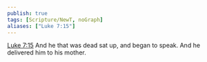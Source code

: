 ```yaml
---
publish: true
tags: [Scripture/NewT, noGraph]
aliases: ["Luke 7:15"]
---
```

[Luke 7:15](https://churchofjesuschrist.org/study/scriptures/nt/luke/7?lang=eng&id=p15#p15) And he that was dead sat up, and began to speak. And he delivered him to his mother.
